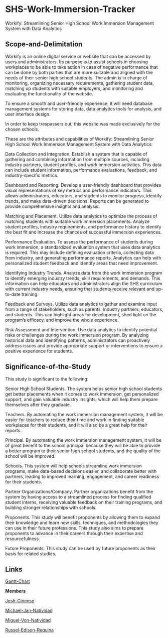 # SHS-Work-Immersion-Tracker

Workify: Streamlining Senior High School Work Immersion Management System with Data Analytics 

## Scope-and-Delimitation

Workify is an online digital service or website that can be accessed by users and administrators. Its purpose is to assist schools in choosing workplaces to be able to take action in case of negative performance that can be done by both parties that are more suitable and aligned with the needs of their senior high school students. The admin is in charge of monitoring, organizing necessary requirements, gathering student data, matching up students with suitable employers, and monitoring and evaluating the functionality of the website.

To ensure a smooth and user-friendly experience, it will need database management systems for storing data, data analytics tools for analysis, and user interface design.

In order to keep trespassers out, this website was made exclusively for the chosen schools.

These are the attributes and capabilities of Workify: Streamlining Senior High School Work Immersion Management System with Data Analytics:

Data Collection and Integration. Establish a system that is capable of gathering and combining information from multiple sources, including industry partners, student profiles, and work immersion activities. This data can include student information, performance evaluations, feedback, and industry-specific metrics.

Dashboard and Reporting. Develop a user-friendly dashboard that provides visual representations of key metrics and performance indicators. This allows administrators, educators, and students to monitor progress, identify trends, and make data-driven decisions. Reports can be generated to provide comprehensive insights and analysis.

Matching and Placement. Utilize data analytics to optimize the process of matching students with suitable work immersion placements. Analyze student profiles, industry requirements, and performance history to identify the best fit and increase the chances of successful immersion experiences.

Performance Evaluation. To assess the performance of students during work immersion, a standardized evaluation system that uses data analytics is required. This may include defining evaluation criteria, collecting data from industry, and generating performance reports. Analytics can help with personalized student feedback and identify areas that need improvement.

Identifying Industry Trends. Analyze data from the work immersion program to identify emerging industry trends, skill requirements, and demands. This information can help educators and administrators align the SHS curriculum with current industry needs, ensuring that students receive relevant and up-to-date training.

Feedback and Surveys. Utilize data analytics to gather and examine input from a range of stakeholders, such as parents, industry partners, educators, and students. This can highlight areas for development, shed light on the program’s efficacy, and improve the whole experience.

Risk Assessment and Intervention. Use data analytics to identify potential risks or challenges during the work immersion program. By analyzing historical data and identifying patterns, administrators can proactively address issues and provide appropriate support or interventions to ensure a positive experience for students. 

## Significance-of-the-Study

This study is significant to the following:

Senior High School Students. The system helps senior high school students get better placements when it comes to work immersion, get personalized support, and gain valuable industry insights; which will help them prepare themselves after they graduate.

Teachers. By automating the work immersion management system, it will be easier for teachers to reduce their time and work in finding suitable workplaces for their students, and it will also be a great help for their reports.

Principal. By automating the work immersion management system, it will be of great benefit to the school principal because they will be able to provide a better program to their senior high school students, and the quality of the school will be improved.

Schools. This system will help schools streamline work immersion programs, make data-based decisions easier, and collaborate better with partners, leading to improved learning, engagement, and career readiness for their students.

Partner Organizations/Company. Partner organizations benefit from the system by having access to a streamlined process for finding qualified student interns, receiving valuable feedback on their training programs, and building stronger relationships with schools.

Proponents. This study will benefit proponents by allowing them to expand their knowledge and learn new skills, techniques, and methodologies they can use in their future professions. This study also aims to prepare proponents to advance in their careers through their expertise and resourcefulness.

Future Proponents. This study can be used by future proponents as their basis for related studies. 
 
## Links 

[Gantt-Chart](https://docs.google.com/spreadsheets/d/1Hu5U-JDPpollFbVskDscJW9olF1mlN1x5WJMbuotb08/edit?usp=drivesdk)


**Members**

[Josh-Cinense](https://github.com/JASHiNSENNiN?fbclid=IwAR1QEDz7htD6brYzZXKYvtv77EyoLDniuOzOcu1Le5ZTzFvAh8t-0deVOzc_aem_AUlGxqWlGfGIzh9O44j6TGGP-iUcsVMBt07iWlO9XMzgB4K67u1Ze5l9aIx1HHwqhp2zboWy5_7KmA184qIOr2l4)

[Michael-Jan-Natividad](https://github.com/Leahcim1270?fbclid=IwAR0QbJXiYAN8T15_vdypqHcdzXP_ghCexBUxeabv1O672VhYuUWNPTlhB84_aem_AUmO3qk1db0XZkZ_XPSKjOnCl2ywbWF-7GuqSq1W6hK6RvNO7lncxkloTe0ojmcdlflZZOaz57AcBf24s_pdrXdO)

[Miguel-Von-Natividad](https://github.com/natividadA?fbclid=IwAR246DIjZuizXBNQJZjQSd1QeioHXnsEHfhCFGRVI9KJlZLndmSQagg_IKk_aem_AUl3NKekCwdGF-aGNd-uxA7tp7gEdwcrz4z93u5CGvNR3eBKtHhGLcVQK_5zKl734vKEipBX4qaGrg5Sbgt42M3r)

[Russel-Edison-Requina](https://github.com/russ0815?fbclid=IwAR2aq0jpRph-Mpuozb9cILBG31ogy2UWotQQ77E0hjxHnPDLHTiGYYBzB9I_aem_AUn3SjwhqcTGR1rZb-AwqaVurXl292h-T8ALBgdGw3oTcUmfOucjcKxYBoWZK8jUroOdq0qt4L1hjEcGHO6bHiJc)








